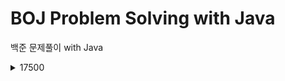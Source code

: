 # BOJ Problem Solving with Java
백준 문제풀이 with Java

<details>
  <summary>17500</summary>
  17509 <a href="https://github.com/JunInMay/BOJProblemSolvingJava/blob/97b16993e65b0ff59a228d6f08c1f317e7f28834/src/problems/from/number17500/Baekjoon_17509.java">링크  </a>
  17554 And the Winner Is... Ourselves!<a href="https://www.acmicpc.net/problem/17509">문제</a><a href="https://github.com/JunInMay/BOJProblemSolvingJava/blob/82eabf3f777d901d981cd52ffb3ae0572591b127/src/problems/from/number17500/Baekjoon_17554.java">코드</a>
</details>
